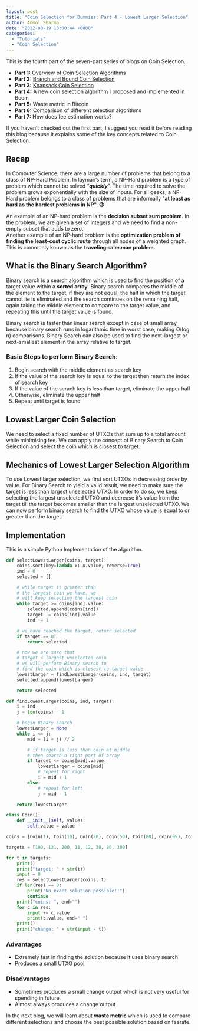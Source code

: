 ```yaml
---
layout: post
title: "Coin Selection for Dummies: Part 4 - Lowest Larger Selection"
author: Anmol Sharma
date: "2022-08-19 13:00:44 +0000"
categories:
  - "Tutorials"
  - "Coin Selection"
---
```


This is the fourth part of the seven-part series of blogs on Coin Selection.

* **Part 1:** [Overview of Coin Selection Algorithms](https://blog.summerofbitcoin.org/coin-selection-part-1/)
* **Part 2:** [Branch and Bound Coin Selection](https://blog.summerofbitcoin.org/coin-selection-for-dummies-2/)
* **Part 3:** [Knapsack Coin Selection](https://blog.summerofbitcoin.org/coin-selection-for-dummies-part-3/)
* **Part 4:** A new coin selection algorithm I proposed and implemented in Bcoin
* **Part 5:** Waste metric in Bitcoin
* **Part 6:** Comparison of different selection algorithms
* **Part 7:** How does fee estimation works?

If you haven’t checked out the first part, I suggest you read it before reading this blog because it explains some of the key concepts related to Coin Selection.

## **Recap**

In Computer Science, there are a large number of problems that belong to a class of NP-Hard Problem. In layman’s term, a NP-Hard problem is a type of problem which cannot be solved “***quickly***”. The time required to solve the problem grows exponentially with the size of inputs. For all geeks, a NP-Hard problem belongs to a class of problems that are informally "**at least as hard as the hardest problems in NP". 😉**

An example of an NP-hard problem is the **decision subset sum problem**. In the problem, we are given a set of integers and we need to find a non-empty subset that adds to zero.  
Another example of an NP-hard problem is the **optimization problem of finding the least-cost cyclic route** through all nodes of a weighted graph. This is commonly known as the **traveling salesman problem**.

## **What is the Binary Search Algorithm?**

Binary search is a search algorithm which is used to find the position of a target value within a **sorted array**. Binary search compares the middle of the element to the target, if they are not equal, the half in which the target cannot lie is eliminated and the search continues on the remaining half, again taking the middle element to compare to the target value, and repeating this until the target value is found.

Binary search is faster than linear search except in case of small array because binary search runs in logarithmic time in worst case, making O(log n) comparisons. Binary Search can also be used to find the next-largest or next-smallest element in the array relative to target.

### **Basic Steps to perform Binary Search:**

1. Begin search with the middle element as search key
2. If the value of the search key is equal to the target then return the index of search key
3. If the value of the serach key is less than target, eliminate the upper half
4. Otherwise, eliminate the upper half
5. Repeat until target is found

## **Lowest Larger Coin Selection**

We need to select a fixed number of UTXOs that sum up to a total amount while minimising fee. We can apply the concept of Binary Search to Coin Selection and select the coin which is closest to target.

## **Mechanics of Lowest Larger Selection Algorithm**

To use Lowest larger selection, we first sort UTXOs in decreasing order by value. For Binary Search to yield a valid result, we need to make sure the target is less than largest unselected UTXO. In order to do so, we keep selecting the largest unselected UTXO and decrease it’s value from the target till the target becomes smaller than the largest unselected UTXO. We can now perform binary search to find the UTXO whose value is equal to or greater than the target.

## **Implementation**

This is a simple Python Implementation of the algorithm.

```python
def selectLowestLarger(coins, target):
    coins.sort(key=lambda x: x.value, reverse=True)
    ind = 0
    selected = []

    # while target is greater than
    # the largest coin we have, we
    # will keep selecting the largest coin
    while target >= coins[ind].value:
        selected.append(coins[ind])
        target -= coins[ind].value
        ind += 1

    # we have reached the target, return selected
    if target == 0:
        return selected

    # now we are sure that
    # target < largest unselected coin
    # we will perform Binary search to
    # find the coin which is closest to target value
    lowestLarger = findLowestLarger(coins, ind, target)
    selected.append(lowestLarger)

    return selected

def findLowestLarger(coins, ind, target):
    i = ind
    j = len(coins) - 1

    # begin Binary Search
    lowestLarger = None
    while i <= j:
        mid = (i + j) // 2

        # if target is less than coin at middle
        # then search n right part of array
        if target <= coins[mid].value:
            lowestLarger = coins[mid]
            # repeat for right
            i = mid + 1
        else:
            # repeat for left
            j = mid - 1

    return lowestLarger

class Coin():
    def __init__(self, value):
        self.value = value

coins = [Coin(1), Coin(10), Coin(20), Coin(50), Coin(80), Coin(99), Coin(100)]

targets = [100, 121, 200, 11, 12, 30, 80, 300]

for t in targets:
    print()
    print("target: " + str(t))
    input = 0
    res = selectLowestLarger(coins, t)
    if len(res) == 0:
        print("No exact solution possible!!")
        continue
    print("coins: ", end="")
    for c in res:
        input += c.value
        print(c.value, end=" ")
    print()
    print("change: " + str(input - t))
```

### **Advantages**

* Extremely fast in finding the solution because it uses binary search
* Produces a small UTXO pool

### **Disadvantages**

* Sometimes produces a small change output which is not very useful for spending in future.
* Almost always produces a change output

In the next blog, we will learn about **waste metric** which is used to compare different selections and choose the best possible solution based on feerate.
